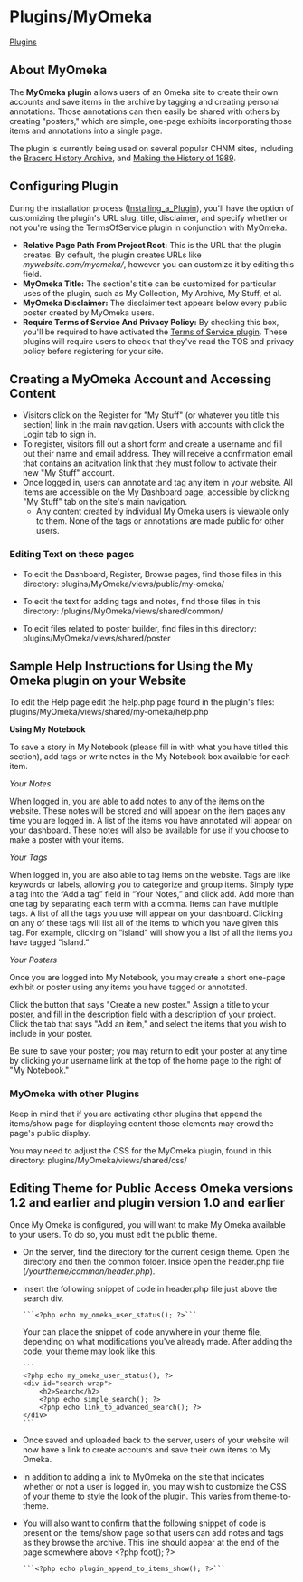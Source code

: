 Plugins/MyOmeka
===============


[Plugins](../Plugins.1.html "Plugins")

About MyOmeka 
-------------------------------------------------------------------

The **MyOmeka plugin** allows users of an Omeka site to create their own
accounts and save items in the archive by tagging and creating personal
annotations. Those annotations can then easily be shared with others by
creating "posters," which are simple, one-page exhibits incorporating
those items and annotations into a single page.

The plugin is currently being used on several popular CHNM sites,
including the [Bracero History Archive](http://braceroarchive.org), and
[Making the History of 1989](http://chnm.gmu.edu/1989/).

Configuring Plugin
-----------------------------------------------------------------------------

During the installation process
([Installing\_a\_Plugin](https://omeka.org/codex/Installing_a_Plugin "Installing a Plugin")),
you'll have the option of customizing the plugin's URL slug, title,
disclaimer, and specify whether or not you're using the TermsOfService
plugin in conjunction with MyOmeka.

-   **Relative Page Path From Project Root:** This is the URL that the
    plugin creates. By default, the plugin creates URLs like
    *mywebsite.com/myomeka/*, however you can customize it by editing
    this field.
-   **MyOmeka Title:** The section's title can be customized for
    particular uses of the plugin, such as My Collection, My Archive, My
    Stuff, et al.
-   **MyOmeka Disclaimer:** The disclaimer text appears below every
    public poster created by MyOmeka users.
-   **Require Terms of Service And Privacy Policy:** By checking this
    box, you'll be required to have activated the [Terms of Service
    plugin](http://omeka.org/codex/Plugins/Terms_of_Service). These
    plugins will require users to check that they've read the TOS and
    privacy policy before registering for your site.


Creating a MyOmeka Account and Accessing Content
-----------------------------------------------------------------------------------------------------------------------------------------

-   Visitors click on the Register for "My Stuff" (or whatever you title
    this section) link in the main navigation. Users with accounts with
    click the Login tab to sign in.
-   To register, visitors fill out a short form and create a username
    and fill out their name and email address. They will receive a
    confirmation email that contains an acitvation link that they must
    follow to activate their new "My Stuff" account.
-   Once logged in, users can annotate and tag any item in your website.
    All items are accessible on the My Dashboard page, accessible by
    clicking "My Stuff" tab on the site's main navigation.
    -   Any content created by individual My Omeka users is viewable
        only to them. None of the tags or annotations are made public
        for other users.

### Editing Text on these pages

-   To edit the Dashboard, Register, Browse pages, find those files in
    this directory: plugins/MyOmeka/views/public/my-omeka/


-   To edit the text for adding tags and notes, find those files in this
    directory: /plugins/MyOmeka/views/shared/common/


-   To edit files related to poster builder, find files in this
    directory: plugins/MyOmeka/views/shared/poster

Sample Help Instructions for Using the My Omeka plugin on your Website 
-------------------------------------------------------------------------------------------------------------------------------------------------------------------------------------

To edit the Help page edit the help.php page found in the plugin's
files: plugins/MyOmeka/views/shared/my-omeka/help.php

**Using My Notebook**

To save a story in My Notebook (please fill in with what you have titled
this section), add tags or write notes in the My Notebook box available
for each item.

*Your Notes*

When logged in, you are able to add notes to any of the items on the
website. These notes will be stored and will appear on the item pages
any time you are logged in. A list of the items you have annotated will
appear on your dashboard. These notes will also be available for use if
you choose to make a poster with your items.

*Your Tags*

When logged in, you are also able to tag items on the website. Tags are
like keywords or labels, allowing you to categorize and group items.
Simply type a tag into the “Add a tag” field in “Your Notes,” and click
add. Add more than one tag by separating each term with a comma. Items
can have multiple tags. A list of all the tags you use will appear on
your dashboard. Clicking on any of these tags will list all of the items
to which you have given this tag. For example, clicking on “island” will
show you a list of all the items you have tagged “island.”

*Your Posters*

Once you are logged into My Notebook, you may create a short one-page
exhibit or poster using any items you have tagged or annotated.

Click the button that says "Create a new poster." Assign a title to your
poster, and fill in the description field with a description of your
project. Click the tab that says "Add an item," and select the items
that you wish to include in your poster.

Be sure to save your poster; you may return to edit your poster at any
time by clicking your username link at the top of the home page to the
right of "My Notebook."


### MyOmeka with other Plugins

Keep in mind that if you are activating other plugins that append the
items/show page for displaying content those elements may crowd the
page's public display.

You may need to adjust the CSS for the MyOmeka plugin, found in this
directory: plugins/MyOmeka/views/shared/css/

Editing Theme for Public Access Omeka versions 1.2 and earlier and plugin version 1.0 and earlier
-------------------------------------------------------------------------------------------------------------------------------------------------------------------------------------------------------------------------------------------

Once My Omeka is configured, you will want to make My Omeka available to
your users. To do so, you must edit the public theme.

-   On the server, find the directory for the current design theme. Open
    the directory and then the common folder. Inside open the header.php
    file (*/yourtheme/common/header.php*).
-   Insert the following snippet of code in header.php file just above
    the search div.

        ```<?php echo my_omeka_user_status(); ?>```

    Your can place the snippet of code anywhere in your theme file,
    depending on what modifications you've already made. After adding
    the code, your theme may look like this:

        ``` 
        <?php echo my_omeka_user_status(); ?>
        <div id="search-wrap">
            <h2>Search</h2>
            <?php echo simple_search(); ?>
            <?php echo link_to_advanced_search(); ?>
        </div>
        ```

-   Once saved and uploaded back to the server, users of your website
    will now have a link to create accounts and save their own items to
    My Omeka.
-   In addition to adding a link to MyOmeka on the site that indicates
    whether or not a user is logged in, you may wish to customize the
    CSS of your theme to style the look of the plugin. This varies
    from theme-to-theme.
-   You will also want to confirm that the following snippet of code is
    present on the items/show page so that users can add notes and tags
    as they browse the archive. This line should appear at the end of
    the page somewhere above &lt;?php foot(); ?&gt;

        ```<?php echo plugin_append_to_items_show(); ?>```
